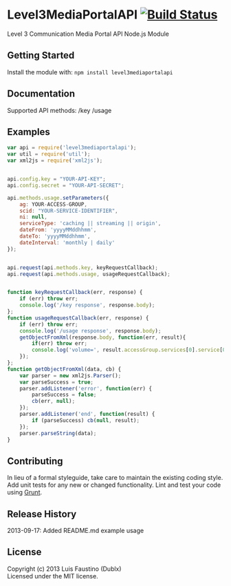 # Level3MediaPortalAPI [![Build Status](https://secure.travis-ci.org/dublx/Level3MediaPortalAPI.png?branch=master)](http://travis-ci.org/dublx/Level3MediaPortalAPI)

Level 3 Communication Media Portal API Node.js Module

## Getting Started
Install the module with: `npm install level3mediaportalapi`

## Documentation
Supported API methods:
/key
/usage

## Examples
```javascript
var api = require('level3mediaportalapi');
var util = require('util');
var xml2js = require('xml2js');


api.config.key = "YOUR-API-KEY";
api.config.secret = "YOUR-API-SECRET";

api.methods.usage.setParameters({
	ag: YOUR-ACCESS-GROUP,
	scid: "YOUR-SERVICE-IDENTIFIER",
	ni: null,
	serviceType: 'caching || streaming || origin',
	dateFrom: 'yyyyMMddhhmm',
	dateTo: 'yyyyMMddhhmm',
	dateInterval: 'monthly | daily'
});


api.request(api.methods.key, keyRequestCallback);
api.request(api.methods.usage, usageRequestCallback);


function keyRequestCallback(err, response) {
	if (err) throw err;
	console.log('/key response', response.body);
};
function usageRequestCallback(err, response) {
	if (err) throw err;
	console.log('/usage response', response.body);
	getObjectFromXml(response.body, function(err, result){
		if(err) throw err;
		console.log('volume=', result.accessGroup.services[0].service[0].summaryData[0].volume);
	});
};
function getObjectFromXml(data, cb) {
	var parser = new xml2js.Parser();
	var parseSuccess = true;
	parser.addListener('error', function(err) {
		parseSuccess = false;
		cb(err, null);
	});
	parser.addListener('end', function(result) {
		if (parseSuccess) cb(null, result);
	});
	parser.parseString(data);
}
```

## Contributing
In lieu of a formal styleguide, take care to maintain the existing coding style. Add unit tests for any new or changed functionality. Lint and test your code using [Grunt](http://gruntjs.com/).

## Release History
2013-09-17: Added README.md example usage

## License
Copyright (c) 2013 Luis Faustino (Dublx)  
Licensed under the MIT license.
